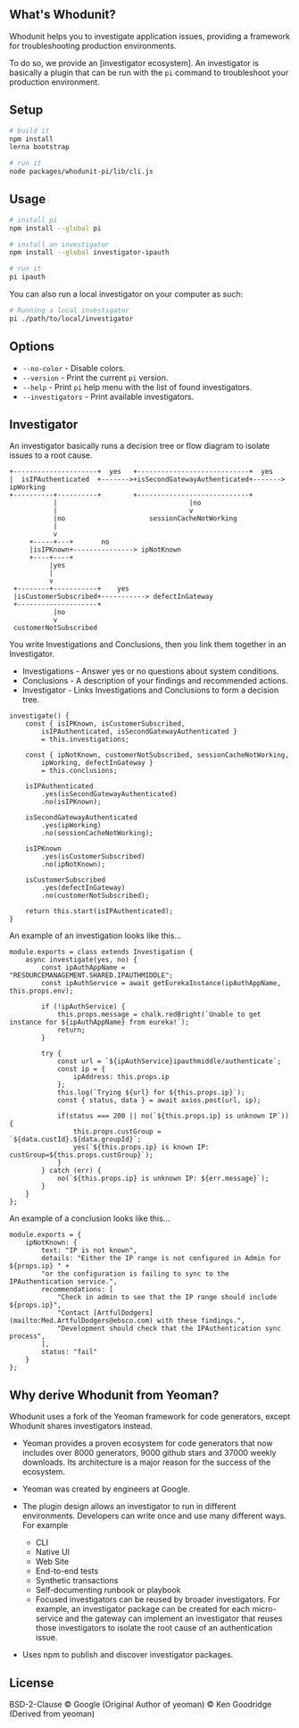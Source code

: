 ## What's Whodunit?

Whodunit helps you to investigate application issues, providing a framework for troubleshooting production environments.

To do so, we provide an [investigator ecosystem]. An investigator is basically a plugin that can be run with the `pi` command to troubleshoot your production environment.

## Setup

```sh
# build it
npm install
lerna bootstrap

# run it
node packages/whodunit-pi/lib/cli.js
```

## Usage

```sh
# install pi
npm install --global pi

# install an investigator
npm install --global investigator-ipauth

# run it
pi ipauth
```

You can also run a local investigator on your computer as such:

```sh
# Running a local investigator
pi ./path/to/local/investigator
```

## Options

- `--no-color` - Disable colors.
- `--version` - Print the current `pi` version.
- `--help` - Print `pi` help menu with the list of found investigators.
- `--investigators` - Print available investigators.

## Investigator

An investigator basically runs a decision tree or flow diagram to isolate issues to a root cause.

```None
+---------------------+  yes   +----------------------------+  yes
|  isIPAuthenticated  +------->+isSecondGatewayAuthenticated+-------> ipWorking
+----------+----------+        +----------------------------+
           |                                 |no
           |                                 v
           |no                     sessionCacheNotWorking
           |
           v
     +-----+---+       no
     |isIPKnown+---------------> ipNotKnown
     +----+----+
          |yes
          |
          v
 +--------+-----------+    yes
 |isCustomerSubscribed+-----------> defectInGateway
 +--------------------+
           |no
           v
 customerNotSubscribed
```

You write Investigations and Conclusions, then you link them together in an Investigator.

* Investigations - Answer yes or no questions about system conditions.
* Conclusions - A description of your findings and recommended actions.
* Investigator - Links Investigations and Conclusions to form a decision tree.

```
investigate() {
    const { isIPKnown, isCustomerSubscribed, 
        isIPAuthenticated, isSecondGatewayAuthenticated } 
        = this.investigations;
        
    const { ipNotKnown, customerNotSubscribed, sessionCacheNotWorking, 
        ipWorking, defectInGateway } 
        = this.conclusions;
    
    isIPAuthenticated
        .yes(isSecondGatewayAuthenticated)
        .no(isIPKnown);

    isSecondGatewayAuthenticated
        .yes(ipWorking)
        .no(sessionCacheNotWorking);

    isIPKnown
        .yes(isCustomerSubscribed)
        .no(ipNotKnown);

    isCustomerSubscribed
        .yes(defectInGateway)
        .no(customerNotSubscribed);

    return this.start(isIPAuthenticated);
}
```

An example of an investigation looks like this...
```
module.exports = class extends Investigation {
    async investigate(yes, no) {
        const ipAuthAppName = "RESOURCEMANAGEMENT.SHARED.IPAUTHMIDDLE";
        const ipAuthService = await getEurekaInstance(ipAuthAppName, this.props.env);

        if (!ipAuthService) {
            this.props.message = chalk.redBright(`Unable to get instance for ${ipAuthAppName} from eureka!`);
            return;
        }

        try {
            const url = `${ipAuthService}ipauthmiddle/authenticate`;
            const ip = {
                ipAddress: this.props.ip
            };
            this.log(`Trying ${url} for ${this.props.ip}`);
            const { status, data } = await axios.post(url, ip);

            if(status === 200 || no(`${this.props.ip} is unknown IP`)) {
                this.props.custGroup = `${data.custId}.${data.groupId}`;
                yes(`${this.props.ip} is known IP: custGroup=${this.props.custGroup}`);
            } 
        } catch (err) {
            no(`${this.props.ip} is unknown IP: ${err.message}`);
        }
    }
};
```

An example of a conclusion looks like this...
```
module.exports = {
    ipNotKnown: {
        text: "IP is not known",
        details: "Either the IP range is not configured in Admin for ${props.ip} " +
        "or the configuration is failing to sync to the IPAuthentication service.",
        recommendations: [
            "Check in admin to see that the IP range should include ${props.ip}",
            "Contact [ArtfulDodgers](mailto:Med.ArtfulDodgers@ebsco.com) with these findings.",
            "Development should check that the IPAuthentication sync process",
        ],
        status: "fail"
    }
};
```

## Why derive Whodunit from Yeoman?

Whodunit uses a fork of the Yeoman framework for code generators, except Whodunit shares investigators instead.

* Yeoman provides a proven ecosystem for code generators that now includes over 8000 generators, 9000 github stars and 37000 weekly downloads. Its architecture is a major reason for the success of the ecosystem.
* Yeoman was created by engineers at Google.
* The plugin design allows an investigator to run in different environments. Developers can write once and use many different ways. For example

    * CLI
    * Native UI
    * Web Site
    * End-to-end tests
    * Synthetic transactions
    * Self-documenting runbook or playbook
    * Focused investigators can be reused by broader investigators. For example, an investigator package can be created for each micro-service and the gateway can implement an investigator that reuses those investigators to isolate the root cause of an authentication issue.

* Uses npm to publish and discover investigator packages.

## License

BSD-2-Clause © Google (Original Author of yeoman) © Ken Goodridge (Derived from yeoman)
